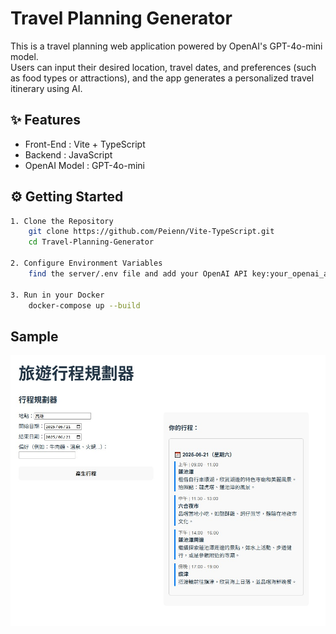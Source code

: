 # Travel Planning Generator

This is a travel planning web application powered by OpenAI's GPT-4o-mini model.  
Users can input their desired location, travel dates, and preferences (such as food types or attractions), and the app generates a personalized travel itinerary using AI.

## ✨ Features

- Front-End : Vite + TypeScript  
- Backend : JavaScript  
- OpenAI Model : GPT-4o-mini

## ⚙️ Getting Started



```bash
1. Clone the Repository
	git clone https://github.com/Peienn/Vite-TypeScript.git
	cd Travel-Planning-Generator

2. Configure Environment Variables
	find the server/.env file and add your OpenAI API key:your_openai_api_key_here

3. Run in your Docker
	docker-compose up --build 

```
## Sample

![Preview](img/TEST.jpg)
